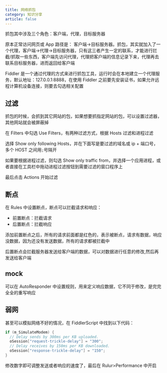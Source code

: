 ```yaml
---
title: 网络抓包
category: 知识分享
article: false
---
```


抓包其中涉及三个角色：客户端，代理，目标服务器

原本正常访问网页或 App 路径是： 客户端->目标服务器。抓包，其实就加入了一个代理，客户端->代理->目标服务器，只有这三者产生一定的联系，才能进行拦截/抓取一些东西，客户端先访问代理，代理把客户端的信息记录下来，代理再去联系目标服务器，进而返回给客户端

Fiddler 是一个通过代理的方式来进行抓包工具，运行时会在本地建立一个代理服务，默认地址：127.0.0.1:8888，在使用 Fiddler 之前要先安装证书，如果允许远程计算机设备连接，则要去勾选相关配置

## 过滤

抓包的时候，会抓到其它网站的包，如果想要抓指定网站的包，可以设置过滤器，其他网站就会被屏蔽掉

在 Filters 中勾选 Use Filters，有两种过滤方式，根据 Hosts 过滤和进程过滤

选择 Show only following Hosts，并在下面写是要过滤的域名或 ip + 端口号，多个 HOST 之间用`;`号隔开

如果要根据进程过滤，则勾选 Show only traffic from，并选择一个应用进程，或者直接在工具栏中拖动进程过滤按钮到需要过滤的窗口程序上

最后点击 Actions 开始过滤

## 断点

在 Rules 中设置断点，断点可以拦截请求和响应：

+ 前置断点：拦截请求
+ 后置断点：拦截响应

添加前置断点之后，所有的请求前面都是红色的，表示被断点，请求有数据，响应没数据，因为还没有发送数据，所有的请求都被拦截中

后置断点会拦截服务器发送给客户端的数据，可以对数据进行任意的修改,然后再发送给客户端

## mock

可以在 AutoResponder 中设置规则，用来定义响应数据，它不同于修改，是完完全全的重写响应

## 弱网

甚至可以模拟网络不好的情况，在 FiddlerScript 中找到以下代码：

```java
if (m_SimulateModem) {
  // Delay sends by 300ms per KB uploaded.
  oSession["request-trickle-delay"] = "300"; 
  // Delay receives by 150ms per KB downloaded.
  oSession["response-trickle-delay"] = "150"; 
}
```

修改数字即可调整发送或者响应的速度了，最后在 Rulur>Performance 中开启
